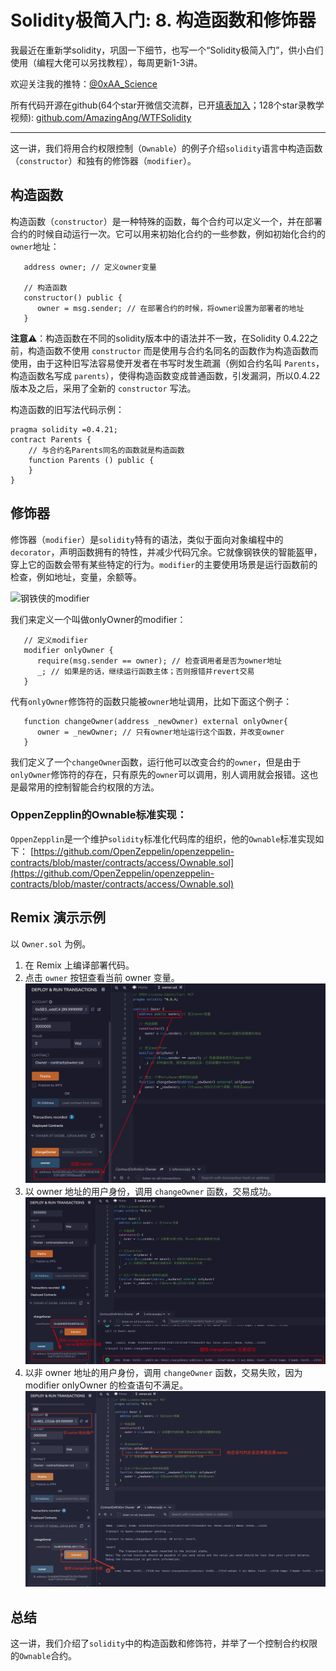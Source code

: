 # Solidity极简入门: 8. 构造函数和修饰器

我最近在重新学solidity，巩固一下细节，也写一个“Solidity极简入门”，供小白们使用（编程大佬可以另找教程），每周更新1-3讲。

欢迎关注我的推特：[@0xAA_Science](https://twitter.com/0xAA_Science)

所有代码开源在github(64个star开微信交流群，已开[填表加入](https://docs.google.com/forms/d/e/1FAIpQLSe4KGT8Sh6sJ7hedQRuIYirOoZK_85miz3dw7vA1-YjodgJ-A/viewform)；128个star录教学视频): [github.com/AmazingAng/WTFSolidity](https://github.com/AmazingAng/WTFSolidity)

-----

这一讲，我们将用合约权限控制（`Ownable`）的例子介绍`solidity`语言中构造函数（`constructor`）和独有的修饰器（`modifier`）。

## 构造函数
构造函数（`constructor`）是一种特殊的函数，每个合约可以定义一个，并在部署合约的时候自动运行一次。它可以用来初始化合约的一些参数，例如初始化合约的`owner`地址：
```solidity
   address owner; // 定义owner变量

   // 构造函数
   constructor() public {
      owner = msg.sender; // 在部署合约的时候，将owner设置为部署者的地址
   }
```

**注意**⚠️：构造函数在不同的solidity版本中的语法并不一致，在Solidity 0.4.22之前，构造函数不使用 `constructor` 而是使用与合约名同名的函数作为构造函数而使用，由于这种旧写法容易使开发者在书写时发生疏漏（例如合约名叫 `Parents`，构造函数名写成 `parents`），使得构造函数变成普通函数，引发漏洞，所以0.4.22版本及之后，采用了全新的 `constructor` 写法。

构造函数的旧写法代码示例：
```solidity
pragma solidity =0.4.21;
contract Parents {
    // 与合约名Parents同名的函数就是构造函数
    function Parents () public {
    }
}
```
## 修饰器
修饰器（`modifier`）是`solidity`特有的语法，类似于面向对象编程中的`decorator`，声明函数拥有的特性，并减少代码冗余。它就像钢铁侠的智能盔甲，穿上它的函数会带有某些特定的行为。`modifier`的主要使用场景是运行函数前的检查，例如地址，变量，余额等。


![钢铁侠的modifier](https://images.mirror-media.xyz/publication-images/nVwXsOVmrYu8rqvKKPMpg.jpg?height=630&width=1200)

我们来定义一个叫做onlyOwner的modifier：
```solidity
   // 定义modifier
   modifier onlyOwner {
      require(msg.sender == owner); // 检查调用者是否为owner地址
      _; // 如果是的话，继续运行函数主体；否则报错并revert交易
   }
```
代有`onlyOwner`修饰符的函数只能被`owner`地址调用，比如下面这个例子：
```solidity
   function changeOwner(address _newOwner) external onlyOwner{
      owner = _newOwner; // 只有owner地址运行这个函数，并改变owner
   }
```
我们定义了一个`changeOwner`函数，运行他可以改变合约的`owner`，但是由于`onlyOwner`修饰符的存在，只有原先的`owner`可以调用，别人调用就会报错。这也是最常用的控制智能合约权限的方法。

### OppenZepplin的Ownable标准实现：
`OppenZepplin`是一个维护`solidity`标准化代码库的组织，他的`Ownable`标准实现如下：
[https://github.com/OpenZeppelin/openzeppelin-contracts/blob/master/contracts/access/Ownable.sol](https://github.com/OpenZeppelin/openzeppelin-contracts/blob/master/contracts/access/Ownable.sol)

## Remix 演示示例
以 `Owner.sol` 为例。
1. 在 Remix 上编译部署代码。
2. 点击 `owner` 按钮查看当前 owner 变量。
    ![](assets/16535518992297.jpg)
3. 以 owner 地址的用户身份，调用 `changeOwner` 函数，交易成功。
    ![](assets/16535524536219.jpg)
4. 以非 owner 地址的用户身份，调用 `changeOwner` 函数，交易失败，因为modifier onlyOwner 的检查语句不满足。
    ![](assets/16535527548427.jpg)


## 总结
这一讲，我们介绍了`solidity`中的构造函数和修饰符，并举了一个控制合约权限的`Ownable`合约。

